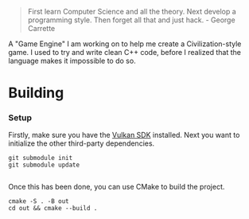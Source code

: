 > First learn Computer Science and all the theory. Next develop a programming style. Then forget all that and just hack. - George Carrette

A "Game Engine" I am working on to help me create a Civilization-style game. I used to try and write clean C++ code, before I realized that the language makes it impossible to do so.

# Building

### Setup

Firstly, make sure you have the [Vulkan SDK](https://www.lunarg.com/vulkan-sdk/) installed. Next you want to initialize the other third-party dependencies.

```
git submodule init
git submodule update
```
```
```

Once this has been done, you can use CMake to build the project.

```
cmake -S . -B out
cd out && cmake --build .
```
